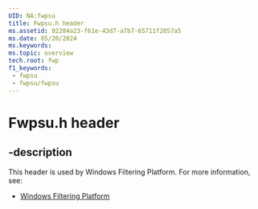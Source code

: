 ```yaml
---
UID: NA:fwpsu
title: Fwpsu.h header
ms.assetid: 92284a23-f61e-43d7-a7b7-65711f2057a5
ms.date: 05/20/2024
ms.keywords: 
ms.topic: overview
tech.root: fwp
f1_keywords:
 - fwpsu
 - fwpsu/fwpsu
---
```


# Fwpsu.h header

## -description

This header is used by Windows Filtering Platform. For more information, see:

- [Windows Filtering Platform](../_fwp/index.md)
